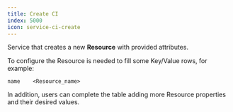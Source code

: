 ```yaml
---
title: Create CI
index: 5000
icon: service-ci-create
---
```


Service that creates a new **Resource** with provided attributes.

To configure the Resource is needed to fill some Key/Value rows, for example:

    name    <Resource_name>

In addition, users can complete the table adding more Resource properties and their desired values.
